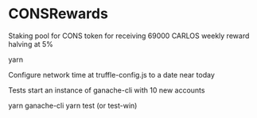 # CONSRewards

Staking pool for CONS token for receiving 69000 CARLOS weekly reward halving at 5%

yarn

Configure network time at truffle-config.js to a date near today

Tests start an instance of ganache-cli with 10 new accounts

 yarn ganache-cli
 yarn test (or test-win)